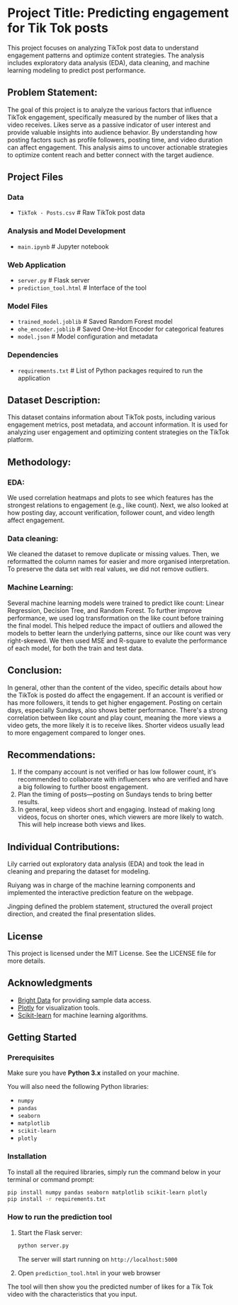 # Project Title: Predicting engagement for Tik Tok posts
This project focuses on analyzing TikTok post data to understand engagement patterns and optimize content strategies. The analysis includes exploratory data analysis (EDA), data cleaning, and machine learning modeling to predict post performance.

## Problem Statement: 
The goal of this project is to analyze the various factors that influence TikTok engagement, specifically measured by the number of likes that a video receives. Likes serve as a passive indicator of user interest and provide valuable insights into audience behavior. By understanding how posting factors such as profile followers, posting time, and video duration can affect engagement. This analysis aims to uncover actionable strategies to optimize content reach and better connect with the target audience.

## Project Files

### Data
- `TikTok - Posts.csv` # Raw TikTok post data
### Analysis and Model Development
- `main.ipynb` # Jupyter notebook
### Web Application
- `server.py` # Flask server
- `prediction_tool.html` # Interface of the tool
### Model Files
- `trained_model.joblib` # Saved Random Forest model
- `ohe_encoder.joblib` # Saved One-Hot Encoder for categorical features
- `model.json` # Model configuration and metadata
### Dependencies
- `requirements.txt` # List of Python packages required to run the application


## Dataset Description: 
This dataset contains information about TikTok posts, including various engagement metrics, post metadata, and account information. It is used for analyzing user engagement and optimizing content strategies on the TikTok platform.

## Methodology:
### EDA:
We used correlation heatmaps and plots to see which features has the strongest relations to engagement (e.g., like count). Next, we also looked at how posting day, account verification, follower count, and video length affect engagement.

### Data cleaning: 
We cleaned the dataset to remove duplicate or missing values. Then, we reformatted the column names for easier and more organised interpretation. To preserve the data set with real values, we did not remove outliers. 

### Machine Learning: 
Several machine learning models were trained to predict like count: Linear Regression, Decision Tree, and Random Forest. 
To further improve performance, we used log transformation on the like count before training the final model. This helped reduce the impact of outliers and allowed the models to better learn the underlying patterns, since our like count was very right-skewed.
We then used MSE and R-square to evalute the performance of each model, for both the train and test data.

## Conclusion: 
In general, other than the content of the video, specific details about how the TikTok is posted do affect the engagement.
If an account is verified or has more followers, it tends to get higher engagement.
Posting on certain days, especially Sundays, also shows better performance.
There's a strong correlation between like count and play count, meaning the more views a video gets, the more likely it is to receive likes.
Shorter videos usually lead to more engagement compared to longer ones.

## Recommendations:
1. If the company account is not verified or has low follower count, it's recommended to collaborate with influencers who are verified and have a big following to further boost engagement.
2. Plan the timing of posts—posting on Sundays tends to bring better results.
3. In general, keep videos short and engaging. Instead of making long videos, focus on shorter ones, which viewers are more likely to watch. This will help increase both views and likes.

## Individual Contributions: 
Lily carried out exploratory data analysis (EDA) and took the lead in cleaning and preparing the dataset for modeling.

Ruiyang was in charge of the machine learning components and implemented the interactive prediction feature on the webpage.

Jingping defined the problem statement, structured the overall project direction, and created the final presentation slides.

## License
This project is licensed under the MIT License. See the LICENSE file for more details.


## Acknowledgments
- [Bright Data](https://brightdata.com/cp/datasets/browse/gd_lu702nij2f790tmv9h?id=hl_0a9bc27d&tab=sample) for providing sample data access.
- [Plotly](https://plotly.com/) for visualization tools.
- [Scikit-learn](https://scikit-learn.org/) for machine learning algorithms.



## Getting Started

### Prerequisites

Make sure you have **Python 3.x** installed on your machine.  

You will also need the following Python libraries:  
- `numpy`  
- `pandas`  
- `seaborn`  
- `matplotlib`  
- `scikit-learn`  
- `plotly`  

###  Installation

To install all the required libraries, simply run the command below in your terminal or command prompt:

```bash
pip install numpy pandas seaborn matplotlib scikit-learn plotly
pip install -r requirements.txt
```

### How to run the prediction tool

1. Start the Flask server:
   ```bash
   python server.py
   ```
   The server will start running on `http://localhost:5000`

2. Open `prediction_tool.html` in your web browser

The tool will then show you the predicted number of likes for a Tik Tok video with the characteristics that you input.

